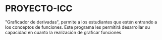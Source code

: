 # PROYECTO-ICC
"Graficador de derivadas", permite a los estudiantes que estén entrando a los conceptos de funciones. Este programa les permitirá desarrollar su capacidad en cuanto la realización de graficar funciones
